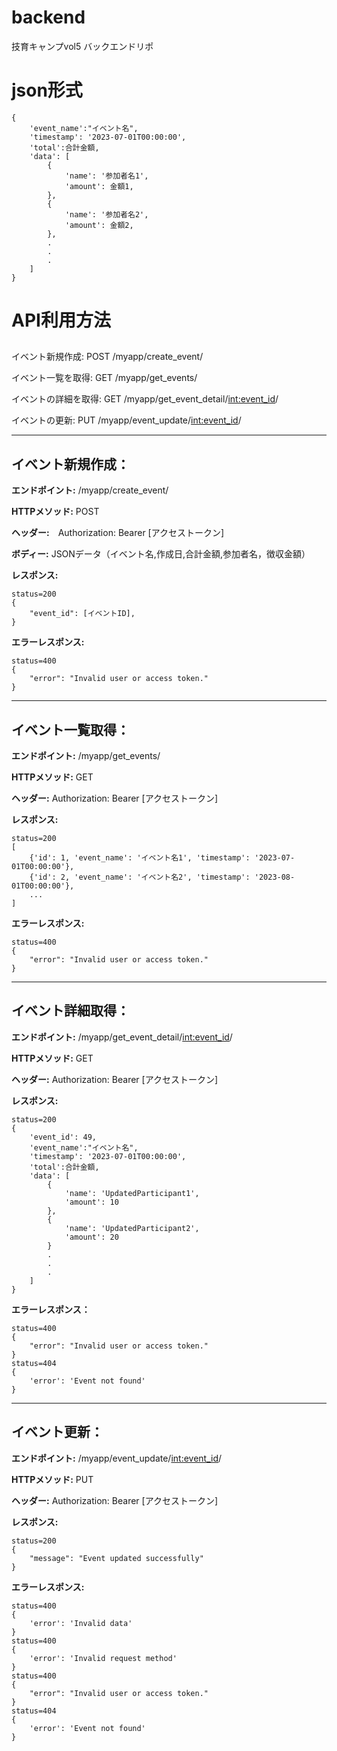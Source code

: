 # backend
技育キャンプvol5 バックエンドリポ

# json形式

    {
        'event_name':"イベント名",
        'timestamp': '2023-07-01T00:00:00',
        'total':合計金額,
        'data': [
            {
                'name': '参加者名1',
                'amount': 金額1,
            },
            {
                'name': '参加者名2',
                'amount': 金額2,
            },
            .
            .
            .
        ]
    }
# API利用方法

##
イベント新規作成: POST /myapp/create_event/

イベント一覧を取得: GET /myapp/get_events/

イベントの詳細を取得: GET /myapp/get_event_detail/<int:event_id>/

イベントの更新: PUT /myapp/event_update/<int:event_id>/

---
## イベント新規作成：
__エンドポイント:__ /myapp/create_event/

__HTTPメソッド:__ POST

__ヘッダー:__　Authorization: Bearer [アクセストークン]
  
__ボディー:__ JSONデータ（イベント名,作成日,合計金額,参加者名，徴収金額）

__レスポンス:__

    status=200
    {
        "event_id": [イベントID],
    }

__エラーレスポンス:__

    status=400
    {
        "error": "Invalid user or access token."
    }

***
## イベント一覧取得：

__エンドポイント:__ /myapp/get_events/

__HTTPメソッド:__  GET

__ヘッダー:__ Authorization: Bearer [アクセストークン]

__レスポンス:__ 

    status=200
    [
        {'id': 1, 'event_name': 'イベント名1', 'timestamp': '2023-07-01T00:00:00'},
        {'id': 2, 'event_name': 'イベント名2', 'timestamp': '2023-08-01T00:00:00'}, 
        ...
    ]

__エラーレスポンス:__

    status=400
    {
        "error": "Invalid user or access token."
    }

***
## イベント詳細取得：
__エンドポイント:__ /myapp/get_event_detail/<int:event_id>/

__HTTPメソッド:__  GET

__ヘッダー:__ Authorization: Bearer [アクセストークン]

__レスポンス:__ 

    status=200
    {
        'event_id': 49, 
        'event_name':"イベント名",
        'timestamp': '2023-07-01T00:00:00',
        'total':合計金額,
        'data': [
            {
                'name': 'UpdatedParticipant1',
                'amount': 10
            }, 
            {
                'name': 'UpdatedParticipant2', 
                'amount': 20
            }
            .
            .
            .
        ]
    }

__エラーレスポンス：__

    status=400
    {
        "error": "Invalid user or access token."
    }
    status=404
    {
        'error': 'Event not found' 
    }

---
## イベント更新：

__エンドポイント:__ /myapp/event_update/<int:event_id>/

__HTTPメソッド:__  PUT

__ヘッダー:__ Authorization: Bearer [アクセストークン]


__レスポンス:__

    status=200
    {
        "message": "Event updated successfully"
    }

__エラーレスポンス:__

    status=400
    {
        'error': 'Invalid data'
    }
    status=400
    {
        'error': 'Invalid request method'
    }
    status=400
    {
        "error": "Invalid user or access token."
    }
    status=404
    {
        'error': 'Event not found'
    }